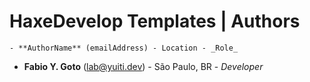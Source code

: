 # HaxeDevelop Templates | Authors

    - **AuthorName** (emailAddress) - Location - _Role_

- **Fabio Y. Goto** (lab@yuiti.dev) - São Paulo, BR - _Developer_
